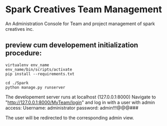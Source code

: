 # Spark Creatives Team Management
An Administration Console for Team and project management of spark creatives inc.

## preview cum developement initialization procedure:

```
virtualenv env_name
env_name/bin/scripts/activate
pip install --requirements.txt

cd ./Spark
python manage.py runserver
```
The developement server runs at localhost (127.0.0.1:8000)
Navigate to "http://127.0.0.1:8000/MyTeam/login" and log in with a user with admin access:
Username: administrator
password: admin!!!@@@###

The user will be redirected to the corresponding admin view.

#
